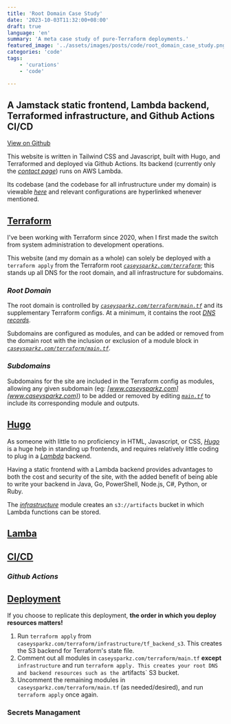 ```yaml
---
title: 'Root Domain Case Study'
date: '2023-10-03T11:32:00+08:00'
draft: true
language: 'en'
summary: 'A meta case study of pure-Terraform deployments.'
featured_image: '../assets/images/posts/code/root_domain_case_study.png'
categories: 'code'
tags:
    - 'curations'
    - 'code'

---
```

## A Jamstack static frontend, Lambda backend, Terraformed infrastructure, and Github Actions CI/CD

[View on Github](https://github.com/caseysparkz/infrastructure)

This website is written in Tailwind CSS and Javascript, built with Hugo, and
Terraformed and deployed via Github Actions. Its backend (currently only the
_<a href="../contact">contact page</a>_) runs on AWS Lambda.

Its codebase (and the codebase for all infrustructure under my domain) is
viewable
_[here](https://github.com/caseysparkz/infrastructure/tree/main/caseysparkz.com/terraform/www)_
and relevant configurations are hyperlinked whenever mentioned.


## <u>Terraform</u>
I've been working with Terraform since 2020, when I first made the switch from system administration to
development operations.

This website (and my domain as a whole) can solely be deployed with a `terraform
apply` from the Terraform root
_[`caseysparkz.com/terraform`](https://github.com/caseysparkz/infrastructure/tree/main/caseysparkz.com/terraform)_;
this stands up all DNS for the root domain, and all infrastructure for subdomains.

### *Root Domain*

The root domain is controlled by
_[`caseysparkz.com/terraform/main.tf`](https://github.com/caseysparkz/infrastructure/blob/main/caseysparkz.com/terraform/main.tf)_
 and its supplementary Terraform configs. At a minimum, it contains the root
_[DNS
records](https://github.com/caseysparkz/infrastructure/blob/main/caseysparkz.com/terraform/main.tf)_.

Subdomains are configured as modules, and can be added or removed from the
domain root with the inclusion or exclusion of a module block in
_[`caseysparkz.com/terraform/main.tf`](https://github.com/caseysparkz/infrastructure/blob/main/caseysparkz.com/terraform/main.tf)_.

### *Subdomains*

Subdomains for the site are included in the Terraform config as modules,
allowing any given subdomain (eg: _[www.caseysparkz.com](www.caseysparkz.com)_)
to be added or removed by editing
_[`main.tf`](https://github.com/caseysparkz/infrastructure/blob/main/caseysparkz.com/terraform/main.tf)_
to include its corresponding module and outputs.

## <u>Hugo</u>

As someone with little to no proficiency in HTML, Javascript, or CSS,
_[Hugo](https://gohugo.io)_ is a huge help in standing up frontends, and
requires relatively little coding to plug in a
_[Lambda](https://aws.amazon.com/pm/lambda/)_ backend.

Having a static frontend with a Lambda backend provides advantages to both the
cost and security of the site, with the added benefit of being able to write
your backend in Java, Go, PowerShell, Node.js, C#, Python, or Ruby.

The
_[infrastructure](https://github.com/caseysparkz/infrastructure/tree/main/caseysparkz.com/terraform/infrastructure)_
module creates an `s3://artifacts` bucket in which Lambda functions can be stored.

## <u>Lamba</u>

## <u>CI/CD</u>

### *Github Actions*

## <u>Deployment</u>

If you choose to replicate this deployment, **the order in which you deploy
resources matters!**

1. Run `terraform apply` from
   `caseysparkz.com/terraform/infrastructure/tf_backend_s3`. This creates the S3
   backend for Terraform's state file.
1. Comment out all modules in `caseysparkz.com/terraform/main.tf` **except**
   `infrastructure` and run `terraform apply. This creates your root DNS and
   backend resources such as the `artifacts` S3 bucket.
1. Uncomment the remaining modules in `caseysparkz.com/terraform/main.tf`
   (as needed/desired), and run `terraform apply` once again.

### Secrets Managament
